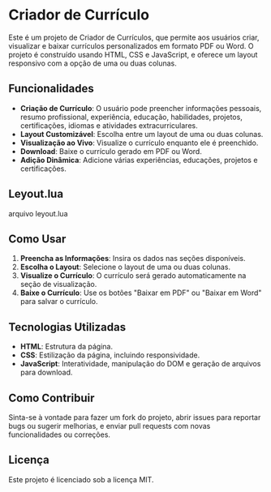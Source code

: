 # Criador de Currículo

Este é um projeto de Criador de Currículos, que permite aos usuários criar, visualizar e baixar currículos personalizados em formato PDF ou Word. O projeto é construído usando HTML, CSS e JavaScript, e oferece um layout responsivo com a opção de uma ou duas colunas.

## Funcionalidades

- **Criação de Currículo**: O usuário pode preencher informações pessoais, resumo profissional, experiência, educação, habilidades, projetos, certificações, idiomas e atividades extracurriculares.
- **Layout Customizável**: Escolha entre um layout de uma ou duas colunas.
- **Visualização ao Vivo**: Visualize o currículo enquanto ele é preenchido.
- **Download**: Baixe o currículo gerado em PDF ou Word.
- **Adição Dinâmica**: Adicione várias experiências, educações, projetos e certificações.

## Leyout.lua
arquivo leyout.lua

## Como Usar

1. **Preencha as Informações**: Insira os dados nas seções disponíveis.
2. **Escolha o Layout**: Selecione o layout de uma ou duas colunas.
3. **Visualize o Currículo**: O currículo será gerado automaticamente na seção de visualização.
4. **Baixe o Currículo**: Use os botões "Baixar em PDF" ou "Baixar em Word" para salvar o currículo.

## Tecnologias Utilizadas

- **HTML**: Estrutura da página.
- **CSS**: Estilização da página, incluindo responsividade.
- **JavaScript**: Interatividade, manipulação do DOM e geração de arquivos para download.

## Como Contribuir

Sinta-se à vontade para fazer um fork do projeto, abrir issues para reportar bugs ou sugerir melhorias, e enviar pull requests com novas funcionalidades ou correções.

## Licença

Este projeto é licenciado sob a licença MIT.
